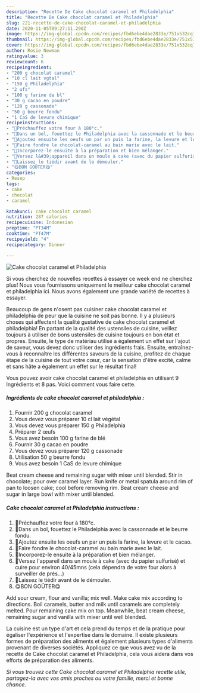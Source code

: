 ```yaml
---
description: "Recette De Cake chocolat caramel et Philadelphia"
title: "Recette De Cake chocolat caramel et Philadelphia"
slug: 221-recette-de-cake-chocolat-caramel-et-philadelphia
date: 2020-11-05T09:27:11.290Z
image: https://img-global.cpcdn.com/recipes/fbd6ebe4dae2833e/751x532cq70/cake-chocolat-caramel-et-philadelphia-photo-principale-de-la-recette.jpg
thumbnail: https://img-global.cpcdn.com/recipes/fbd6ebe4dae2833e/751x532cq70/cake-chocolat-caramel-et-philadelphia-photo-principale-de-la-recette.jpg
cover: https://img-global.cpcdn.com/recipes/fbd6ebe4dae2833e/751x532cq70/cake-chocolat-caramel-et-philadelphia-photo-principale-de-la-recette.jpg
author: Rosie Newman
ratingvalue: 3
reviewcount: 6
recipeingredient:
- "200 g chocolat caramel"
- "10 cl lait vgtal"
- "150 g Philadelphia"
- "2 ufs"
- "100 g farine de bl"
- "30 g cacao en poudre"
- "120 g cassonade"
- "50 g beurre fondu"
- "1 CaS de levure chimique"
recipeinstructions:
- "🍫Préchauffez votre four à 180°c."
- "🍫Dans un bol, fouettez le Philadelphia avec la cassonnade et le beurre fondu."
- "🍫Ajoutez ensuite les oeufs un par un puis la farine, la levure et le cacao."
- "🍫Faire fondre le chocolat-caramel au bain marie avec le lait."
- "🍫Incorporez-le ensuite à la préparation et bien mélanger."
- "🍫Versez l&#39;appareil dans un moule à cake (avec du papier sulfurisé) et cuire pour environ 40/45mns (cela dépendra de votre four alors à surveiller de prés...)"
- "🍫Laissez le tiédir avant de le démouler."
- "😋BON GOÛTER😋"
categories:
- Resep
tags:
- cake
- chocolat
- caramel

katakunci: cake chocolat caramel 
nutrition: 287 calories
recipecuisine: Indonesian
preptime: "PT34M"
cooktime: "PT47M"
recipeyield: "4"
recipecategory: Dinner

---
```



![Cake chocolat caramel et Philadelphia](https://img-global.cpcdn.com/recipes/fbd6ebe4dae2833e/751x532cq70/cake-chocolat-caramel-et-philadelphia-photo-principale-de-la-recette.jpg)

Si vous cherchez de nouvelles recettes à essayer ce week end ne cherchez plus! Nous vous fournissons uniquement le meilleur cake chocolat caramel et philadelphia ici. Nous avons également une grande variété de recettes à essayer.

Beaucoup de gens n'osent pas cuisiner cake chocolat caramel et philadelphia de peur que la cuisine ne soit pas bonne. Il y a plusieurs choses qui affectent la qualité gustative de cake chocolat caramel et philadelphia! En partant de la qualité des ustensiles de cuisine, veillez toujours à utiliser de bons ustensiles de cuisine toujours en bon état et propres. Ensuite, le type de matériau utilisé a également un effet sur l'ajout de saveur, vous devez donc utiliser des ingrédients frais. Ensuite, entraînez-vous à reconnaître les différentes saveurs de la cuisine, profitez de chaque étape de la cuisine de tout votre cœur, car la sensation d'être excité, calme et sans hâte a également un effet sur le résultat final!

<!--inarticleads1-->

Vous pouvez avoir cake chocolat caramel et philadelphia en utilisant 9 Ingrédients et 8 pas. Voici comment vous faire cette.

##### Ingrédients de cake chocolat caramel et philadelphia :

1. Fournir 200 g chocolat caramel
1. Vous devez vous préparer 10 cl lait végétal
1. Vous devez vous préparer 150 g Philadelphia
1. Préparer 2 œufs
1. Vous avez besoin 100 g farine de blé
1. Fournir 30 g cacao en poudre
1. Vous devez vous préparer 120 g cassonade
1. Utilisation 50 g beurre fondu
1. Vous avez besoin 1 CaS de levure chimique


Beat cream cheese and remaining sugar with mixer until blended. Stir in chocolate; pour over caramel layer. Run knife or metal spatula around rim of pan to loosen cake; cool before removing rim. Beat cream cheese and sugar in large bowl with mixer until blended. 

<!--inarticleads2-->

##### Cake chocolat caramel et Philadelphia instructions :

1. 🍫Préchauffez votre four à 180°c.
1. 🍫Dans un bol, fouettez le Philadelphia avec la cassonnade et le beurre fondu.
1. 🍫Ajoutez ensuite les oeufs un par un puis la farine, la levure et le cacao.
1. 🍫Faire fondre le chocolat-caramel au bain marie avec le lait.
1. 🍫Incorporez-le ensuite à la préparation et bien mélanger.
1. 🍫Versez l&#39;appareil dans un moule à cake (avec du papier sulfurisé) et cuire pour environ 40/45mns (cela dépendra de votre four alors à surveiller de prés...)
1. 🍫Laissez le tiédir avant de le démouler.
1. 😋BON GOÛTER😋


Add sour cream, flour and vanilla; mix well. Make cake mix according to directions. Boil caramels, butter and milk until caramels are completely melted. Pour remaining cake mix on top. Meanwhile, beat cream cheese, remaining sugar and vanilla with mixer until well blended. 

<!--inarticleads1-->

<p>
La cuisine est un type d'art et cela prend du temps et de la pratique pour égaliser l'expérience et l'expertise dans le domaine. Il existe plusieurs formes de préparation des aliments et également plusieurs types d'aliments provenant de diverses sociétés. Appliquez ce que vous avez vu de la recette de Cake chocolat caramel et Philadelphia, cela vous aidera dans vos efforts de préparation des aliments.
</p>

<p>
<i>Si vous trouvez cette Cake chocolat caramel et Philadelphia recette utile, partagez-la avec vos amis proches ou votre famille, merci et bonne chance.</i>
</p>
